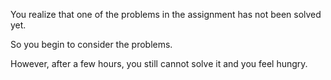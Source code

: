You realize that one of the problems in the assignment has not been solved yet.

So you begin to consider the problems.

However, after a few hours, you still cannot solve it and you feel hungry.
